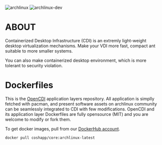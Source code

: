 ![archlinux](https://github.com/opencdi/cdi-docker-archlinux/workflows/archlinux/badge.svg)
![archlinux-dev](https://github.com/opencdi/cdi-docker-archlinux/workflows/archlinux-dev/badge.svg)

# ABOUT

Containerized Desktop Infrastructure (CDI) is an extremly light-weight desktop virtualization mechanisms. 
Make your VDI more fast, compact ant suitable to more smaller systems.

You can also make containerized desktop environment, which is more tolerant to security violation.

# Dockerfiles

This is the [OpenCDI](https://github.com/opencdi/opencdi-scripts) application layers repository.
All application is simplly fetched with pacman, and present software assets on archlinux community can be seamlessly integrated to CDI with few modifications.
OpenCDI and its application layer Dockerfiles are fully opensource (MIT) and you are welcome to modify or fork them.

To get docker images, pull from our [DockerHub account](https://hub.docker.com/_/u/coshapp).

```
docker pull coshapp/core:archlinux-latest
```
